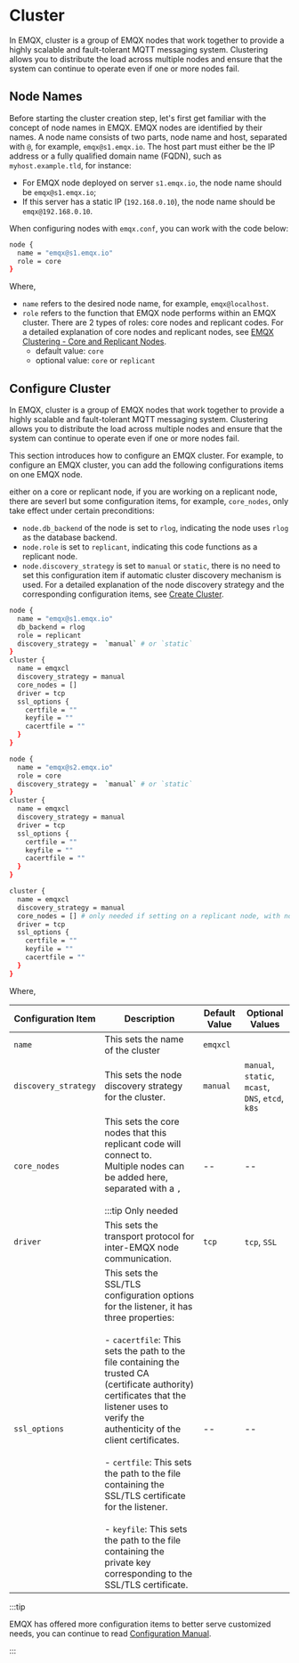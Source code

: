 # Cluster

In EMQX, cluster is a group of EMQX nodes that work together to provide a highly scalable and fault-tolerant MQTT messaging system. Clustering allows you to distribute the load across multiple nodes and ensure that the system can continue to operate even if one or more nodes fail.

## Node Names

Before starting the cluster creation step, let's first get familiar with the concept of node names in EMQX. EMQX nodes are identified by their names. A node name consists of two parts, node name and host, separated with `@`, for example, `emqx@s1.emqx.io`. The host part must either be the IP address or a fully qualified domain name (FQDN), such as `myhost.example.tld`, for instance:

- For EMQX node deployed on server `s1.emqx.io`, the node name should be `emqx@s1.emqx.io`;
- If this server has a static IP (`192.168.0.10`), the node name should be `emqx@192.168.0.10`.

When configuring nodes with `emqx.conf`, you can work with the code below:

```bash
node {
  name = "emqx@s1.emqx.io"
  role = core
}
```

Where, 

- `name` refers to the desired node name, for example, `emqx@localhost`.
- `role` refers to the function that EMQX node performs within an EMQX cluster. There are 2 types of roles: core nodes and replicant codes. For a detailed explanation of core nodes and replicant nodes, see [EMQX Clustering - Core and Replicant Nodes](../design/clustering.md). 
  - default value: `core` 
  - optional value: `core` or `replicant`

## Configure Cluster

In EMQX, cluster is a group of EMQX nodes that work together to provide a highly scalable and fault-tolerant MQTT messaging system. Clustering allows you to distribute the load across multiple nodes and ensure that the system can continue to operate even if one or more nodes fail.

This section introduces how to configure an EMQX cluster. For example, to configure an EMQX cluster, you can add the following configurations items on one EMQX node. 

either on a core or replicant node, if you are working on a replicant node, there are severl but some configuration items, for example, `core_nodes`, only take effect under certain preconditions:

- `node.db_backend` of the node is set to `rlog`, indicating the node uses `rlog` as the database backend. 
- `node.role` is set to `replicant`, indicating this code functions as a replicant node. 
- `node.discovery_strategy` is set to `manual` or `static`, there is no need to set this configuration item if automatic cluster discovery mechanism is used. For a detailed explanation of the node discovery strategy and the corresponding configuration items, see [Create Cluster](../deploy/cluster/create-cluster.md). 

```bash
node {
  name = "emqx@s1.emqx.io"
  db_backend = rlog
  role = replicant
  discovery_strategy =  `manual` # or `static`
}
cluster {
  name = emqxcl
  discovery_strategy = manual
  core_nodes = []
  driver = tcp
  ssl_options {
    certfile = ""
    keyfile = ""
    cacertfile = ""
  }
}
```



```bash
node {
  name = "emqx@s2.emqx.io"
  role = core
  discovery_strategy =  `manual` # or `static`
}
cluster {
  name = emqxcl
  discovery_strategy = manual
  driver = tcp
  ssl_options {
    certfile = ""
    keyfile = ""
    cacertfile = ""
  }
}
```

```bash
cluster {
  name = emqxcl
  discovery_strategy = manual
  core_nodes = [] # only needed if setting on a replicant node, with node.db_backend set to rlog,node.discovery_strategy` set to `manual` or `static`
  driver = tcp
  ssl_options {
    certfile = ""
    keyfile = ""
    cacertfile = ""
  }
}
```

Where,

| Configuration Item   | Description                                                  | Default Value | Optional Values                                   |
| -------------------- | ------------------------------------------------------------ | ------------- | ------------------------------------------------- |
| `name`               | This sets the name of the cluster                            | `emqxcl`      |                                                   |
| `discovery_strategy` | This sets the node discovery strategy for the cluster.       | `manual`      | `manual`, `static`, `mcast`, `DNS`, `etcd`, `k8s` |
| `core_nodes`         | This sets the core nodes that this replicant code will connect to.<br>Multiple nodes can be added here, separated with a `,`<br><br>:::tip Only needed | --            | --                                                |
| `driver`             | This sets the transport protocol for inter-EMQX node communication. | `tcp`         | `tcp`, `SSL`                                      |
| `ssl_options`        | This sets the SSL/TLS configuration options for the listener, it has three properties: <br/><br/> - `cacertfile`: This sets the path to the file containing the trusted CA (certificate authority) certificates that the listener uses to verify the authenticity of the client certificates.<br/><br/> - `certfile`: This sets the path to the file containing the SSL/TLS certificate for the listener.<br/><br/>- `keyfile`: This sets the path to the file containing the private key corresponding to the SSL/TLS certificate. | --            | --                                                |

:::tip

EMQX has offered more configuration items to better serve customized needs, you can continue to read [Configuration Manual](./configuration-manual.md).

:::